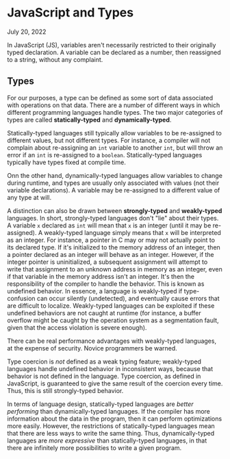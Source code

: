 # JavaScript and Types
July 20, 2022

In JavaScript (JS), variables aren't necessarily restricted to their originally typed declaration. A variable can be declared as a number, then reassigned to a string, without any complaint.

## Types
For our purposes, a type can be defined as some sort of data associated with operations on that data. There are a number of different ways in which different programming languages handle types. The two major categories of types are called **statically-typed** and **dynamically-typed**.

Statically-typed languages still typically allow variables to be re-assigned to different values, but not different types. For instance, a compiler will not complain about re-assigning an `int` variable to another `int`, but will throw an error if an `int` is re-assigned to a `boolean`. Statically-typed languages typically have types fixed at compile time.

Onn the other hand, dynamically-typed languages allow variables to change during runtime, and types are usually only associated with values (not their variable declarations). A variable may be re-assigned to a different value of any type at will.

A distinction can also be drawn between **strongly-typed** and **weakly-typed** languages. In short, strongly-typed languages don't "lie" about their types. A variable `x` declared as `int` will mean that `x` is an integer (until it may be re-assigned). A weakly-typed language simply means that `x` will be interpreted as an integer. For instance, a pointer in C may or may not actually point to its declared type. If it's initialized to the memory address of an integer, then a pointer declared as an integer will behave as an integer. However, if the integer pointer is uninitialized, a subsequent assignment will attempt to write that assignment to an unknown address in memory as an integer, even if that variable in the memory address isn't an integer. It's then the responsibility of the compiler to handle the behavior. This is known as undefined behavior. In essence, a language is weakly-typed if type-confusion can occur silently (undetected), and eventually cause errors that are difficult to localize. Weakly-typed languages can be exploited if these undefined behaviors are not caught at runtime (for instance, a buffer overflow might be caught by the operation system as a segmentation fault, given that the access violation is severe enough).

There can be real performance advantages with weakly-typed languages, at the expense of security. Novice programmers be warned.

Type coercion is *not* defined as a weak typing feature; weakly-typed languages handle undefined behavior in inconsistent ways, because that behavior is not defined in the language. Type coercion, as defined in JavaScript, is guaranteed to give the same result of the coercion every time. Thus, this is still strongly-typed behavior.

In terms of language design, statically-typed languages are *better performing* than dynamically-typed languages. If the compiler has more information about the data in the program, then it can perform optimizations more easily. However, the restrictions of statically-typed languages mean that there are less ways to write the same thing. Thus, dynamically-typed languages are *more expressive* than statically-typed languages, in that there are infinitely more possibilities to write a given program.